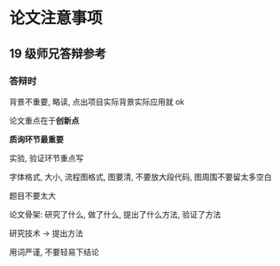 # 论文注意事项

## 19 级师兄答辩参考

### 答辩时

背景不重要, 略读, 点出项目实际背景实际应用就 ok

论文重点在于**创新点**

**质询环节最重要**

实验, 验证环节重点写

字体格式, 大小, 流程图格式, 图要清, 不要放大段代码, 图周围不要留太多空白

题目不要太大

论文骨架: 研究了什么, 做了什么, 提出了什么方法, 验证了方法

研究技术 -> 提出方法

用词严谨, 不要轻易下结论